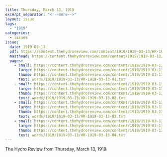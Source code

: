 ```yaml
---
title: Thursday, March 13, 1919
excerpt_separator: "<!--more-->"
layout: issue
tags:
  - "1919"
categories:
  - issues
issue:
  date: 1919-03-13
  pdf: https://content.thehydroreview.com/content/1919/1919-03-13/HR-1919-03-13.pdf
  masthead: https://content.thehydroreview.com/content/1919/1919-03-13/masthead/HR-1919-03-13.jpg
  pages:
    - small: https://content.thehydroreview.com/content/1919/1919-03-13/small/HR-1919-03-13-01.jpg
      large: https://content.thehydroreview.com/content/1919/1919-03-13/large/HR-1919-03-13-01.jpg
      thumb: https://content.thehydroreview.com/content/1919/1919-03-13/thumbnails/HR-1919-03-13-01.jpg
      text: words/1919/1919-03-13/HR-1919-03-13-01.txt
    - small: https://content.thehydroreview.com/content/1919/1919-03-13/small/HR-1919-03-13-02.jpg
      large: https://content.thehydroreview.com/content/1919/1919-03-13/large/HR-1919-03-13-02.jpg
      thumb: https://content.thehydroreview.com/content/1919/1919-03-13/thumbnails/HR-1919-03-13-02.jpg
      text: words/1919/1919-03-13/HR-1919-03-13-02.txt
    - small: https://content.thehydroreview.com/content/1919/1919-03-13/small/HR-1919-03-13-03.jpg
      large: https://content.thehydroreview.com/content/1919/1919-03-13/large/HR-1919-03-13-03.jpg
      thumb: https://content.thehydroreview.com/content/1919/1919-03-13/thumbnails/HR-1919-03-13-03.jpg
      text: words/1919/1919-03-13/HR-1919-03-13-03.txt
    - small: https://content.thehydroreview.com/content/1919/1919-03-13/small/HR-1919-03-13-04.jpg
      large: https://content.thehydroreview.com/content/1919/1919-03-13/large/HR-1919-03-13-04.jpg
      thumb: https://content.thehydroreview.com/content/1919/1919-03-13/thumbnails/HR-1919-03-13-04.jpg
      text: words/1919/1919-03-13/HR-1919-03-13-04.txt
---
```


The Hydro Review from Thursday, March 13, 1919

<!--more-->

